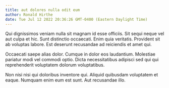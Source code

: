 ```yaml
---
title: aut dolores nulla odit eum
author: Ronald Hirthe
date: Tue Jul 12 2022 20:36:26 GMT-0400 (Eastern Daylight Time)
---
```

Qui dignissimos veniam nulla sit magnam id esse officiis. Sit sequi neque vel aut culpa et hic. Sunt distinctio occaecati. Enim quia veritatis. Provident sit ab voluptas labore. Est deserunt recusandae ad reiciendis et amet qui.

 Occaecati saepe alias dolor. Cumque in dolor eos laudantium. Molestiae pariatur modi vel commodi optio. Dicta necessitatibus adipisci sed qui qui reprehenderit voluptatem dolorum voluptatibus.

 Non nisi nisi qui doloribus inventore qui. Aliquid quibusdam voluptatem et eaque. Numquam enim eum est sunt. Aut recusandae illo.